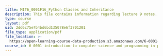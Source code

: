 ```yaml
---
title: MIT6_0001F16_Python Classes and Inheritance
description: This file contains information regarding lecture 9 notes.
type: course
layout: pdf
uid: 2dd6c75e7b4bd6bd135078e6f3701201
file_type: application/pdf
file_location: >-
  https://open-learning-course-data-production.s3.amazonaws.com/6-0001-introduction-to-computer-science-and-programming-in-python-fall-2016/2dd6c75e7b4bd6bd135078e6f3701201_MIT6_0001F16_Lec9.pdf
course_id: 6-0001-introduction-to-computer-science-and-programming-in-python-fall-2016
---
```

